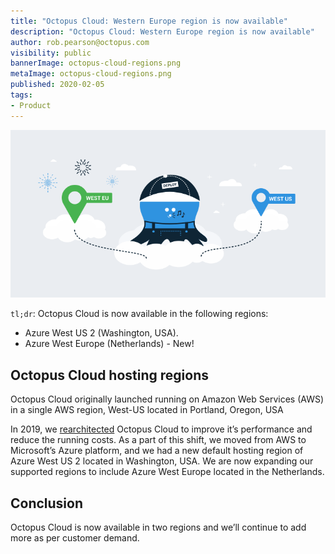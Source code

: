 ```yaml
---
title: "Octopus Cloud: Western Europe region is now available"
description: "Octopus Cloud: Western Europe region is now available"
author: rob.pearson@octopus.com
visibility: public
bannerImage: octopus-cloud-regions.png
metaImage: octopus-cloud-regions.png
published: 2020-02-05
tags:
- Product
---
```


![](octopus-cloud-regions.png)

`tl;dr`: Octopus Cloud is now available in the following regions:

* Azure West US 2 (Washington, USA).
* Azure West Europe (Netherlands) - New!

## Octopus Cloud hosting regions

Octopus Cloud originally launched running on Amazon Web Services (AWS) in a single AWS region, West-US located in Portland, Oregon, USA

In 2019, we [rearchitected](/blog/2019-10/octopus-cloud-1.0-reflections/index.md) Octopus Cloud to improve it’s performance and reduce the running costs. As a part of this shift, we moved from AWS to Microsoft’s Azure platform, and we had a new default hosting region of Azure West US 2 located in Washington, USA. We are now expanding our supported regions to include Azure West Europe located in the Netherlands.

## Conclusion

Octopus Cloud is now available in two regions and we’ll continue to add more as per customer demand.
